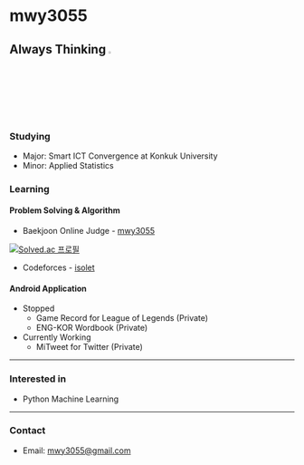 # mwy3055
## Always Thinking <img src="https://emojipedia-us.s3.dualstack.us-west-1.amazonaws.com/thumbs/120/google/241/thinking-face_1f914.png" width="3%" height="3%" alt="Thinking Face"></img>

### Studying
- Major: Smart ICT Convergence at Konkuk University
- Minor: Applied Statistics

### Learning
#### Problem Solving & Algorithm
- Baekjoon Online Judge - [mwy3055](https://www.acmicpc.net/user/mwy3055)

[![Solved.ac 프로필](http://mazassumnida.wtf/api/v2/generate_badge?boj=mwy3055)](https://solved.ac/mwy3055)

- Codeforces - [isolet](https://codeforces.com/profile/isolet)

#### Android Application
* Stopped
  * Game Record for League of Legends (Private)
  * ENG-KOR Wordbook (Private)
* Currently Working
  * MiTweet for Twitter (Private)
  
* * *
### Interested in

* Python Machine Learning

* * *
### Contact
* Email: <mwy3055@gmail.com>

<!--
**mwy3055/mwy3055** is a ✨ _special_ ✨ repository because its `README.md` (this file) appears on your GitHub profile.

Here are some ideas to get you started:

- 🔭 I’m currently working on ...
- 🌱 I’m currently learning ...
- 👯 I’m looking to collaborate on ...
- 🤔 I’m looking for help with ...
- 💬 Ask me about ...
- 📫 How to reach me: ...
- 😄 Pronouns: ...
- ⚡ Fun fact: ...
-->
